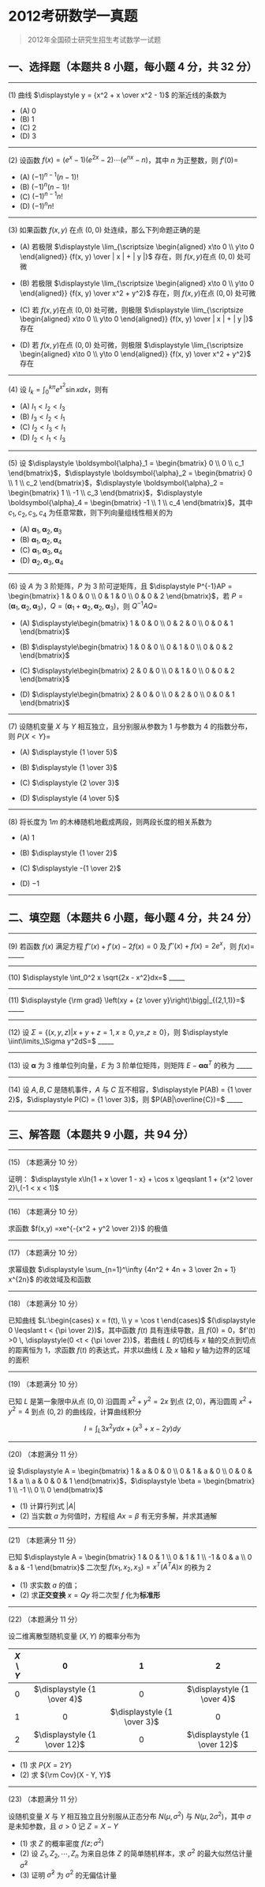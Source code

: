 # 2012考研数学一真题

[annotation]: <id> (be2c6d06-6a3d-4174-9f85-98772f9f41be)
[annotation]: <status> (public)
[annotation]: <create_time> (2021-03-08 13:23:05)
[annotation]: <category> (数学理论)
[annotation]: <tags> (考研数学)
[annotation]: <comments> (true)
[annotation]: <topic> (考研数学一真题)
[annotation]: <index> (-2012)
[annotation]: <url> (http://blog.ccyg.studio/article/be2c6d06-6a3d-4174-9f85-98772f9f41be)

> 2012年全国硕士研究生招生考试数学一试题

## 一、选择题（本题共 8 小题，每小题 4 分，共 32 分）

---

(1) 曲线 $\displaystyle y = {x^2 + x \over x^2 - 1}$ 的渐近线的条数为

- (A) $0$
- (B) $1$
- (C) $2$
- (D) $3$

---

(2) 设函数 $f(x) = (e^x - 1) (e^{2x} - 2) \cdots(e^{nx} - n)$，其中 $n$ 为正整数，则 $f'(0)=$

- (A) $(-1)^{n-1}(n-1)!$
- (B) $(-1)^n(n-1)!$
- (C) $(-1)^{n-1}n!$
- (D) $(-1)^{n}n!$

---

(3) 如果函数 $f(x,y)$ 在点 $(0,0)$ 处连续，那么下列命题正确的是

- (A) 若极限 $\displaystyle \lim_{\scriptsize \begin{aligned} x\to 0 \\ y\to 0 \end{aligned}} {f(x, y) \over | x | + | y |}$ 存在，则 $f(x, y)$在点 $(0,0)$ 处可微

- (B) 若极限 $\displaystyle \lim_{\scriptsize \begin{aligned} x\to 0 \\ y\to 0 \end{aligned}} {f(x, y) \over x^2 + y^2}$ 存在，则 $f(x, y)$在点 $(0,0)$ 处可微

- (C) 若 $f(x, y)$在点 $(0,0)$ 处可微，则极限 $\displaystyle \lim_{\scriptsize \begin{aligned} x\to 0 \\ y\to 0 \end{aligned}} {f(x, y) \over | x | + | y |}$ 存在

- (D) 若 $f(x, y)$在点 $(0,0)$ 处可微，则极限 $\displaystyle \lim_{\scriptsize \begin{aligned} x\to 0 \\ y\to 0 \end{aligned}} {f(x, y) \over x^2 + y^2}$ 存在 

---

(4) 设 $\displaystyle I_k = \int_0^{k\pi} e^{x^2}\sin x dx$，则有

- (A) $I_1 < I_2 < I_3$
- (B) $I_3 < I_2 < I_1$
- (C) $I_2 < I_3 < I_1$
- (D) $I_2 < I_1 < I_3$

---

(5) 设 $\displaystyle \boldsymbol{\alpha}_1 = \begin{bmatrix} 0 \\ 0 \\ c_1 \end{bmatrix}$，$\displaystyle \boldsymbol{\alpha}_2 = \begin{bmatrix} 0 \\ 1 \\ c_2 \end{bmatrix}$，$\displaystyle \boldsymbol{\alpha}_2 = \begin{bmatrix} 1 \\ -1 \\ c_3 \end{bmatrix}$，$\displaystyle \boldsymbol{\alpha}_4 = \begin{bmatrix} -1 \\ 1 \\ c_4 \end{bmatrix}$，其中 $c_1, c_2, c_3, c_4$ 为任意常数，则下列向量组线性相关的为

- (A) $\boldsymbol{\alpha}_1,\boldsymbol{\alpha}_2,\boldsymbol{\alpha}_3$
- (B) $\boldsymbol{\alpha}_1,\boldsymbol{\alpha}_2,\boldsymbol{\alpha}_4$
- (C) $\boldsymbol{\alpha}_1,\boldsymbol{\alpha}_3,\boldsymbol{\alpha}_4$
- (D) $\boldsymbol{\alpha}_2,\boldsymbol{\alpha}_3,\boldsymbol{\alpha}_4$

---

(6) 设 $A$ 为 $3$ 阶矩阵，$P$ 为 $3$ 阶可逆矩阵，且 $\displaystyle P^{-1}AP = \begin{bmatrix} 1 & 0 & 0 \\ 0 & 1 & 0 \\ 0 & 0 & 2 \end{bmatrix}$，若 $P = (\boldsymbol{\alpha}_1,\boldsymbol{\alpha}_2,\boldsymbol{\alpha}_3)$，$Q = (\boldsymbol{\alpha}_1 + \boldsymbol{\alpha}_2,\boldsymbol{\alpha}_2,\boldsymbol{\alpha}_3)$，则 $Q^{-1}AQ =$

- (A) $\displaystyle\begin{bmatrix} 1 & 0 & 0 \\ 0 & 2 & 0 \\ 0 & 0 & 1 \end{bmatrix}$

- (B) $\displaystyle\begin{bmatrix} 1 & 0 & 0 \\ 0 & 1 & 0 \\ 0 & 0 & 2 \end{bmatrix}$

- (C) $\displaystyle\begin{bmatrix} 2 & 0 & 0 \\ 0 & 1 & 0 \\ 0 & 0 & 2 \end{bmatrix}$

- (D) $\displaystyle\begin{bmatrix} 2 & 0 & 0 \\ 0 & 2 & 0 \\ 0 & 0 & 1 \end{bmatrix}$

---

(7) 设随机变量 $X$ 与 $Y$ 相互独立，且分别服从参数为 $1$ 与参数为 $4$ 的指数分布，则 $P\{X < Y\}=$

- (A) $\displaystyle {1 \over 5}$

- (B) $\displaystyle {1 \over 3}$

- (C) $\displaystyle {2 \over 3}$

- (D) $\displaystyle {4 \over 5}$

---

(8) 将长度为 $1m$ 的木棒随机地截成两段，则两段长度的相关系数为


- (A) $1$

- (B) $\displaystyle {1 \over 2}$

- (C) $\displaystyle -{1 \over 2}$

- (D) $-1$

---

## 二、填空题（本题共 6 小题，每小题 4 分，共 24 分）

---

(9) 若函数 $f(x)$ 满足方程 $f''(x) +f'(x) - 2f(x) =0$ 及 $f''(x) + f(x) = 2e^x$，则 $f(x)=$  \_\_\_\_\_

---

(10) $\displaystyle \int_0^2 x \sqrt{2x - x^2}dx=$  \_\_\_\_\_ 

---

(11) $\displaystyle {\rm grad} \left(xy + {z \over y}\right)\bigg|_{(2,1,1)}=$  \_\_\_\_\_

---

(12) 设 $\Sigma = \{(x, y, z) | x + y + z = 1, x\geqslant 0, y\geqslant, z\geqslant 0\}$，则 $\displaystyle \iint\limits_\Sigma y^2dS=$  \_\_\_\_\_

---

(13) 设 $\boldsymbol{\alpha}$ 为 $3$ 维单位列向量，$E$ 为 $3$ 阶单位矩阵，则矩阵 $E - \boldsymbol{\alpha}\boldsymbol{\alpha}^T$ 的秩为 \_\_\_\_\_

---

(14) 设 $A,B,C$ 是随机事件，$A$ 与 $C$ 互不相容，$\displaystyle P(AB) = {1 \over 2}$，$\displaystyle P(C) = {1 \over 3}$，则 $P(AB|\overline{C})=$  \_\_\_\_\_

---

## 三、解答题（本题共 9 小题，共 94 分）

---

(15) （本题满分 10 分）

证明： $\displaystyle x\ln{1 + x \over 1 - x} + \cos x \geqslant 1 + {x^2 \over 2}\,(-1 < x < 1)$

---

(16) （本题满分 10 分）

求函数 $f(x,y) =xe^{-{x^2 + y^2 \over 2}}$ 的极值

---

(17) （本题满分 10 分）

求幂级数 $\displaystyle \sum_{n=1}^\infty {4n^2 + 4n + 3 \over 2n + 1} x^{2n}$ 的收敛域及和函数

---

(18) （本题满分 10 分）

已知曲线 $L:\begin{cases} x = f(t), \\ y = \cos t \end{cases}$ $(\displaystyle 0 \leqslant t < {\pi \over 2})$，其中函数 $f(t)$ 具有连续导数，且 $f(0) =0$，$f'(t) >0 \, \displaystyle(0 <t < {\pi \over 2})$，若曲线 $L$ 的切线与 $x$ 轴的交点到切点的距离恒为 $1$，求函数 $f(t)$ 的表达式，并求以曲线 $L$ 及 $x$ 轴和 $y$ 轴为边界的区域的面积

---

(19) （本题满分 10 分）

已知 $L$ 是第一象限中从点 $(0,0)$ 沿圆周 $x^2 + y^2 =2x$ 到点 $(2,0)$，再沿圆周 $x^2 + y^2 = 4$ 到点 $(0,2)$ 的曲线段，计算曲线积分

$$
I= \int_L 3x^2ydx + (x^3 + x - 2y)dy
$$

---

(20) （本题满分 11 分）

设  $\displaystyle A = \begin{bmatrix} 1 & a & 0 & 0 \\ 0 & 1 & a & 0 \\ 0 & 0 & 1 & a \\ a & 0 & 0 & 1 \end{bmatrix}$，$\displaystyle \beta = \begin{bmatrix} 1 \\ -1 \\ 0 \\ 0 \end{bmatrix}$

- (1) 计算行列式 $|A|$
- (2) 当实数 $a$ 为何值时，方程组 $Ax = \beta$ 有无穷多解，并求其通解

---

(21) （本题满分 11 分）

已知  $\displaystyle A = \begin{bmatrix} 1 & 0 & 1 \\ 0 & 1 & 1 \\ -1 & 0 & a \\ 0 & a & -1 \end{bmatrix}$ 二次型 $f(x_1,x_2,x_3) = x^T(A^TA)x$ 的秩为 $2$

- (1) 求实数 $a$ 的值；
- (2) 求**正交变换** $x =Qy$ 将二次型 $f$ 化为**标准形**

---

(22) （本题满分 11 分）

设二维离散型随机变量 $(X,Y)$ 的概率分布为

| $X$ \ $Y$ |             $0$              |             $1$             |             $2$              |
| :-------: | :--------------------------: | :-------------------------: | :--------------------------: |
|    $0$    | $\displaystyle {1 \over 4}$  |             $0$             | $\displaystyle {1 \over 4}$  |
|    $1$    |             $0$              | $\displaystyle {1 \over 3}$ |             $0$              |
|    $2$    | $\displaystyle {1 \over 12}$ |             $0$             | $\displaystyle {1 \over 12}$ |

- (1) 求 $P\{X=2Y\}$
- (2) 求 ${\rm Cov}(X - Y, Y)$

---

(23) （本题满分 11 分）

设随机变量 $X$ 与 $Y$ 相互独立且分别服从正态分布 $N(\mu, \sigma^2)$ 与 $N(\mu, 2\sigma^2)$，其中 $\sigma$ 是未知参数，且 $\sigma > 0$ 记 $Z =X - Y$

- (1) 求 $Z$ 的概率密度 $f(z;\sigma^2)$
- (2) 设 $Z_1, Z_2, \cdots, Z_n$ 为来自总体 $Z$ 的简单随机样本，求 $\sigma^2$ 的最大似然估计量 $\hat{\sigma}^2$
- (3) 证明 $\hat{\sigma}^2$ 为 $\sigma^2$ 的无偏估计量